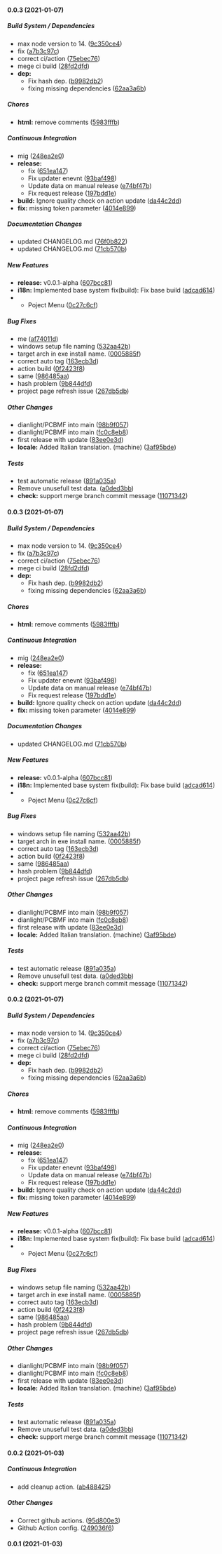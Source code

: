 #### 0.0.3 (2021-01-07)

##### Build System / Dependencies

*  max node version to 14. ([9c350ce4](https://github.com/dianlight/PCBMF/commit/9c350ce4b115693c77509bb161096f5944816384))
*  fix ([a7b3c97c](https://github.com/dianlight/PCBMF/commit/a7b3c97cabe4a59c6a90834fb4873aab448ddfea))
*  correct ci/action ([75ebec76](https://github.com/dianlight/PCBMF/commit/75ebec765fa629586c0651b2846671caf074686a))
*  mege ci build ([28fd2dfd](https://github.com/dianlight/PCBMF/commit/28fd2dfd1de7bcee73598723738e0e7bd179aec1))
* **dep:**
  *  Fix hash dep. ([b9982db2](https://github.com/dianlight/PCBMF/commit/b9982db260dd8a5696aad886e93c2b1c85695fe8))
  *  fixing missing dependencies ([62aa3a6b](https://github.com/dianlight/PCBMF/commit/62aa3a6b2d18dd72f5760d55cf834409a837ef7c))

##### Chores

* **html:**  remove comments ([5983fffb](https://github.com/dianlight/PCBMF/commit/5983fffbfa46327677b497885427ec652550a673))

##### Continuous Integration

*  mig ([248ea2e0](https://github.com/dianlight/PCBMF/commit/248ea2e0b528705f6ef7362c3370d062ffd97ff7))
* **release:**
  * fix ([651ea147](https://github.com/dianlight/PCBMF/commit/651ea147f781d685cfedeeb772b5dfdbd4ce5766))
  *  Fix updater enevnt ([93baf498](https://github.com/dianlight/PCBMF/commit/93baf498fe709da0190083c6ac2c41bcecd767f7))
  *  Update data on manual release ([e74bf47b](https://github.com/dianlight/PCBMF/commit/e74bf47b9d4d86282ae49219a9eef4d7c107608f))
  *  Fix request release ([197bdd1e](https://github.com/dianlight/PCBMF/commit/197bdd1e8d7c303809286e67a3f0a3ec9c8bc64b))
* **build:**  Ignore quality check on action update ([da44c2dd](https://github.com/dianlight/PCBMF/commit/da44c2dd748285b75099d638961a5ca984d8d394))
* **fix:**  missing token parameter ([4014e899](https://github.com/dianlight/PCBMF/commit/4014e8993b3af2890ad9d71146f874d97ac880e2))

##### Documentation Changes

*  updated CHANGELOG.md ([76f0b822](https://github.com/dianlight/PCBMF/commit/76f0b822e1cd82dbfe57258b9132779e1e52f858))
*  updated CHANGELOG.md ([71cb570b](https://github.com/dianlight/PCBMF/commit/71cb570b98450acdb363201264c623acdf8c64d6))

##### New Features

* **release:**  v0.0.1-alpha ([607bcc81](https://github.com/dianlight/PCBMF/commit/607bcc81df0693890a1ed47153f6c82b15d85316))
* **i18n:**  Implemented base system fix(build): Fix base build ([adcad614](https://github.com/dianlight/PCBMF/commit/adcad614a45f0dcd8a4acad38131268472d97a86))
*  + Poject Menu ([0c27c6cf](https://github.com/dianlight/PCBMF/commit/0c27c6cf0dc2aee0e99b986cef859e9221f4d028))

##### Bug Fixes

*  me ([af74011d](https://github.com/dianlight/PCBMF/commit/af74011dfb640cdeae1dc456029f4f5af08ffb9a))
*  windows setup file naming ([532aa42b](https://github.com/dianlight/PCBMF/commit/532aa42b7dca959e65ef89ffba839dbcadef7519))
*  target arch in exe install name. ([0005885f](https://github.com/dianlight/PCBMF/commit/0005885f710787380c1cacdd2dc1317f5349bdff))
*  correct auto tag ([163ecb3d](https://github.com/dianlight/PCBMF/commit/163ecb3d5b2b3ca8ee1cdda7e7b0a648112dd804))
*  action build ([0f2423f8](https://github.com/dianlight/PCBMF/commit/0f2423f8a0af98bbad5ac756844a29feb62081f9))
*  same ([986485aa](https://github.com/dianlight/PCBMF/commit/986485aa741352756f21b3c2dd3fd685bf30fca5))
*  hash problem ([9b844dfd](https://github.com/dianlight/PCBMF/commit/9b844dfda50315078fc89d0499014451f5bb8d81))
*  project page refresh issue ([267db5db](https://github.com/dianlight/PCBMF/commit/267db5db24bce6eee0f1026301e07bc7942c4112))

##### Other Changes

* dianlight/PCBMF into main ([98b9f057](https://github.com/dianlight/PCBMF/commit/98b9f05723950631c385e035d0efae363e13225f))
* dianlight/PCBMF into main ([fc0c8eb8](https://github.com/dianlight/PCBMF/commit/fc0c8eb8e8bd17db811c197f906e8230636765e7))
*  first release with update ([83ee0e3d](https://github.com/dianlight/PCBMF/commit/83ee0e3d70d455e615d8ca5fc42e15d1e3d79f38))
* **locale:**  Added Italian translation. (machine) ([3af95bde](https://github.com/dianlight/PCBMF/commit/3af95bde5e4ae990f6a41ca2096ef9da07b6ae03))

##### Tests

*  test automatic release ([891a035a](https://github.com/dianlight/PCBMF/commit/891a035a94ff25eceaaf30d30b921db5885d4d47))
*  Remove unusefull test data. ([a0ded3bb](https://github.com/dianlight/PCBMF/commit/a0ded3bb82392bdd6ba11eec6468481cbac8d642))
* **check:**  support merge branch commit message ([11071342](https://github.com/dianlight/PCBMF/commit/110713423dcc7198f69c46c703f39302771cc8fb))

#### 0.0.3 (2021-01-07)

##### Build System / Dependencies

*  max node version to 14. ([9c350ce4](https://github.com/dianlight/PCBMF/commit/9c350ce4b115693c77509bb161096f5944816384))
*  fix ([a7b3c97c](https://github.com/dianlight/PCBMF/commit/a7b3c97cabe4a59c6a90834fb4873aab448ddfea))
*  correct ci/action ([75ebec76](https://github.com/dianlight/PCBMF/commit/75ebec765fa629586c0651b2846671caf074686a))
*  mege ci build ([28fd2dfd](https://github.com/dianlight/PCBMF/commit/28fd2dfd1de7bcee73598723738e0e7bd179aec1))
* **dep:**
  *  Fix hash dep. ([b9982db2](https://github.com/dianlight/PCBMF/commit/b9982db260dd8a5696aad886e93c2b1c85695fe8))
  *  fixing missing dependencies ([62aa3a6b](https://github.com/dianlight/PCBMF/commit/62aa3a6b2d18dd72f5760d55cf834409a837ef7c))

##### Chores

* **html:**  remove comments ([5983fffb](https://github.com/dianlight/PCBMF/commit/5983fffbfa46327677b497885427ec652550a673))

##### Continuous Integration

*  mig ([248ea2e0](https://github.com/dianlight/PCBMF/commit/248ea2e0b528705f6ef7362c3370d062ffd97ff7))
* **release:**
  * fix ([651ea147](https://github.com/dianlight/PCBMF/commit/651ea147f781d685cfedeeb772b5dfdbd4ce5766))
  *  Fix updater enevnt ([93baf498](https://github.com/dianlight/PCBMF/commit/93baf498fe709da0190083c6ac2c41bcecd767f7))
  *  Update data on manual release ([e74bf47b](https://github.com/dianlight/PCBMF/commit/e74bf47b9d4d86282ae49219a9eef4d7c107608f))
  *  Fix request release ([197bdd1e](https://github.com/dianlight/PCBMF/commit/197bdd1e8d7c303809286e67a3f0a3ec9c8bc64b))
* **build:**  Ignore quality check on action update ([da44c2dd](https://github.com/dianlight/PCBMF/commit/da44c2dd748285b75099d638961a5ca984d8d394))
* **fix:**  missing token parameter ([4014e899](https://github.com/dianlight/PCBMF/commit/4014e8993b3af2890ad9d71146f874d97ac880e2))

##### Documentation Changes

*  updated CHANGELOG.md ([71cb570b](https://github.com/dianlight/PCBMF/commit/71cb570b98450acdb363201264c623acdf8c64d6))

##### New Features

* **release:**  v0.0.1-alpha ([607bcc81](https://github.com/dianlight/PCBMF/commit/607bcc81df0693890a1ed47153f6c82b15d85316))
* **i18n:**  Implemented base system fix(build): Fix base build ([adcad614](https://github.com/dianlight/PCBMF/commit/adcad614a45f0dcd8a4acad38131268472d97a86))
*  + Poject Menu ([0c27c6cf](https://github.com/dianlight/PCBMF/commit/0c27c6cf0dc2aee0e99b986cef859e9221f4d028))

##### Bug Fixes

*  windows setup file naming ([532aa42b](https://github.com/dianlight/PCBMF/commit/532aa42b7dca959e65ef89ffba839dbcadef7519))
*  target arch in exe install name. ([0005885f](https://github.com/dianlight/PCBMF/commit/0005885f710787380c1cacdd2dc1317f5349bdff))
*  correct auto tag ([163ecb3d](https://github.com/dianlight/PCBMF/commit/163ecb3d5b2b3ca8ee1cdda7e7b0a648112dd804))
*  action build ([0f2423f8](https://github.com/dianlight/PCBMF/commit/0f2423f8a0af98bbad5ac756844a29feb62081f9))
*  same ([986485aa](https://github.com/dianlight/PCBMF/commit/986485aa741352756f21b3c2dd3fd685bf30fca5))
*  hash problem ([9b844dfd](https://github.com/dianlight/PCBMF/commit/9b844dfda50315078fc89d0499014451f5bb8d81))
*  project page refresh issue ([267db5db](https://github.com/dianlight/PCBMF/commit/267db5db24bce6eee0f1026301e07bc7942c4112))

##### Other Changes

* dianlight/PCBMF into main ([98b9f057](https://github.com/dianlight/PCBMF/commit/98b9f05723950631c385e035d0efae363e13225f))
* dianlight/PCBMF into main ([fc0c8eb8](https://github.com/dianlight/PCBMF/commit/fc0c8eb8e8bd17db811c197f906e8230636765e7))
*  first release with update ([83ee0e3d](https://github.com/dianlight/PCBMF/commit/83ee0e3d70d455e615d8ca5fc42e15d1e3d79f38))
* **locale:**  Added Italian translation. (machine) ([3af95bde](https://github.com/dianlight/PCBMF/commit/3af95bde5e4ae990f6a41ca2096ef9da07b6ae03))

##### Tests

*  test automatic release ([891a035a](https://github.com/dianlight/PCBMF/commit/891a035a94ff25eceaaf30d30b921db5885d4d47))
*  Remove unusefull test data. ([a0ded3bb](https://github.com/dianlight/PCBMF/commit/a0ded3bb82392bdd6ba11eec6468481cbac8d642))
* **check:**  support merge branch commit message ([11071342](https://github.com/dianlight/PCBMF/commit/110713423dcc7198f69c46c703f39302771cc8fb))

#### 0.0.2 (2021-01-07)

##### Build System / Dependencies

*  max node version to 14. ([9c350ce4](https://github.com/dianlight/PCBMF/commit/9c350ce4b115693c77509bb161096f5944816384))
*  fix ([a7b3c97c](https://github.com/dianlight/PCBMF/commit/a7b3c97cabe4a59c6a90834fb4873aab448ddfea))
*  correct ci/action ([75ebec76](https://github.com/dianlight/PCBMF/commit/75ebec765fa629586c0651b2846671caf074686a))
*  mege ci build ([28fd2dfd](https://github.com/dianlight/PCBMF/commit/28fd2dfd1de7bcee73598723738e0e7bd179aec1))
* **dep:**
  *  Fix hash dep. ([b9982db2](https://github.com/dianlight/PCBMF/commit/b9982db260dd8a5696aad886e93c2b1c85695fe8))
  *  fixing missing dependencies ([62aa3a6b](https://github.com/dianlight/PCBMF/commit/62aa3a6b2d18dd72f5760d55cf834409a837ef7c))

##### Chores

* **html:**  remove comments ([5983fffb](https://github.com/dianlight/PCBMF/commit/5983fffbfa46327677b497885427ec652550a673))

##### Continuous Integration

*  mig ([248ea2e0](https://github.com/dianlight/PCBMF/commit/248ea2e0b528705f6ef7362c3370d062ffd97ff7))
* **release:**
  * fix ([651ea147](https://github.com/dianlight/PCBMF/commit/651ea147f781d685cfedeeb772b5dfdbd4ce5766))
  *  Fix updater enevnt ([93baf498](https://github.com/dianlight/PCBMF/commit/93baf498fe709da0190083c6ac2c41bcecd767f7))
  *  Update data on manual release ([e74bf47b](https://github.com/dianlight/PCBMF/commit/e74bf47b9d4d86282ae49219a9eef4d7c107608f))
  *  Fix request release ([197bdd1e](https://github.com/dianlight/PCBMF/commit/197bdd1e8d7c303809286e67a3f0a3ec9c8bc64b))
* **build:**  Ignore quality check on action update ([da44c2dd](https://github.com/dianlight/PCBMF/commit/da44c2dd748285b75099d638961a5ca984d8d394))
* **fix:**  missing token parameter ([4014e899](https://github.com/dianlight/PCBMF/commit/4014e8993b3af2890ad9d71146f874d97ac880e2))

##### New Features

* **release:**  v0.0.1-alpha ([607bcc81](https://github.com/dianlight/PCBMF/commit/607bcc81df0693890a1ed47153f6c82b15d85316))
* **i18n:**  Implemented base system fix(build): Fix base build ([adcad614](https://github.com/dianlight/PCBMF/commit/adcad614a45f0dcd8a4acad38131268472d97a86))
*  + Poject Menu ([0c27c6cf](https://github.com/dianlight/PCBMF/commit/0c27c6cf0dc2aee0e99b986cef859e9221f4d028))

##### Bug Fixes

*  windows setup file naming ([532aa42b](https://github.com/dianlight/PCBMF/commit/532aa42b7dca959e65ef89ffba839dbcadef7519))
*  target arch in exe install name. ([0005885f](https://github.com/dianlight/PCBMF/commit/0005885f710787380c1cacdd2dc1317f5349bdff))
*  correct auto tag ([163ecb3d](https://github.com/dianlight/PCBMF/commit/163ecb3d5b2b3ca8ee1cdda7e7b0a648112dd804))
*  action build ([0f2423f8](https://github.com/dianlight/PCBMF/commit/0f2423f8a0af98bbad5ac756844a29feb62081f9))
*  same ([986485aa](https://github.com/dianlight/PCBMF/commit/986485aa741352756f21b3c2dd3fd685bf30fca5))
*  hash problem ([9b844dfd](https://github.com/dianlight/PCBMF/commit/9b844dfda50315078fc89d0499014451f5bb8d81))
*  project page refresh issue ([267db5db](https://github.com/dianlight/PCBMF/commit/267db5db24bce6eee0f1026301e07bc7942c4112))

##### Other Changes

* dianlight/PCBMF into main ([98b9f057](https://github.com/dianlight/PCBMF/commit/98b9f05723950631c385e035d0efae363e13225f))
* dianlight/PCBMF into main ([fc0c8eb8](https://github.com/dianlight/PCBMF/commit/fc0c8eb8e8bd17db811c197f906e8230636765e7))
*  first release with update ([83ee0e3d](https://github.com/dianlight/PCBMF/commit/83ee0e3d70d455e615d8ca5fc42e15d1e3d79f38))
* **locale:**  Added Italian translation. (machine) ([3af95bde](https://github.com/dianlight/PCBMF/commit/3af95bde5e4ae990f6a41ca2096ef9da07b6ae03))

##### Tests

*  test automatic release ([891a035a](https://github.com/dianlight/PCBMF/commit/891a035a94ff25eceaaf30d30b921db5885d4d47))
*  Remove unusefull test data. ([a0ded3bb](https://github.com/dianlight/PCBMF/commit/a0ded3bb82392bdd6ba11eec6468481cbac8d642))
* **check:**  support merge branch commit message ([11071342](https://github.com/dianlight/PCBMF/commit/110713423dcc7198f69c46c703f39302771cc8fb))

#### 0.0.2 (2021-01-03)

##### Continuous Integration

*  add cleanup action. ([ab488425](https://github.com/dianlight/PCBMF/commit/ab4884258e7175bf6bd5a437fd78808a17502bd0))

##### Other Changes

*  Correct github actions. ([95d800e3](https://github.com/dianlight/PCBMF/commit/95d800e3f90d0c69beb7b122633e210a68513818))
*  Github Action config. ([249036f6](https://github.com/dianlight/PCBMF/commit/249036f669b106d492096750386980845ca1ffc6))

#### 0.0.1 (2021-01-03)




